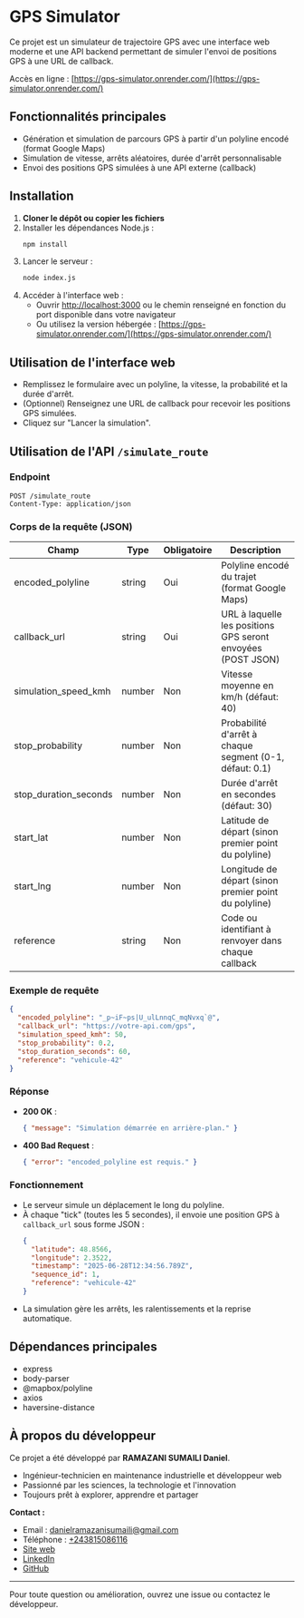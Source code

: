 # GPS Simulator

Ce projet est un simulateur de trajectoire GPS avec une interface web moderne et une API backend permettant de simuler l'envoi de positions GPS à une URL de callback.

Accès en ligne : [https://gps-simulator.onrender.com/](https://gps-simulator.onrender.com/)

## Fonctionnalités principales
- Génération et simulation de parcours GPS à partir d'un polyline encodé (format Google Maps)
- Simulation de vitesse, arrêts aléatoires, durée d'arrêt personnalisable
- Envoi des positions GPS simulées à une API externe (callback)

## Installation

1. **Cloner le dépôt ou copier les fichiers**
2. Installer les dépendances Node.js :
   ```sh
   npm install
   ```
3. Lancer le serveur :
   ```sh
   node index.js
   ```
4. Accéder à l'interface web :
   - Ouvrir [http://localhost:3000](http://localhost:3000) ou le chemin renseigné en fonction du port disponible dans votre navigateur
   - Ou utilisez la version hébergée : [https://gps-simulator.onrender.com/](https://gps-simulator.onrender.com/)

## Utilisation de l'interface web

- Remplissez le formulaire avec un polyline, la vitesse, la probabilité et la durée d'arrêt.
- (Optionnel) Renseignez une URL de callback pour recevoir les positions GPS simulées.
- Cliquez sur "Lancer la simulation".

## Utilisation de l'API `/simulate_route`

### Endpoint
```
POST /simulate_route
Content-Type: application/json
```

### Corps de la requête (JSON)
| Champ                  | Type     | Obligatoire | Description                                                                 |
|------------------------|----------|-------------|-----------------------------------------------------------------------------|
| encoded_polyline       | string   | Oui         | Polyline encodé du trajet (format Google Maps)                              |
| callback_url           | string   | Oui         | URL à laquelle les positions GPS seront envoyées (POST JSON)                |
| simulation_speed_kmh   | number   | Non         | Vitesse moyenne en km/h (défaut: 40)                                        |
| stop_probability       | number   | Non         | Probabilité d'arrêt à chaque segment (0-1, défaut: 0.1)                     |
| stop_duration_seconds  | number   | Non         | Durée d'arrêt en secondes (défaut: 30)                                      |
| start_lat              | number   | Non         | Latitude de départ (sinon premier point du polyline)                        |
| start_lng              | number   | Non         | Longitude de départ (sinon premier point du polyline)                       |
| reference              | string   | Non         | Code ou identifiant à renvoyer dans chaque callback                         |

### Exemple de requête
```json
{
  "encoded_polyline": "_p~iF~ps|U_ulLnnqC_mqNvxq`@",
  "callback_url": "https://votre-api.com/gps",
  "simulation_speed_kmh": 50,
  "stop_probability": 0.2,
  "stop_duration_seconds": 60,
  "reference": "vehicule-42"
}
```

### Réponse
- **200 OK** :
  ```json
  { "message": "Simulation démarrée en arrière-plan." }
  ```
- **400 Bad Request** :
  ```json
  { "error": "encoded_polyline est requis." }
  ```

### Fonctionnement
- Le serveur simule un déplacement le long du polyline.
- À chaque "tick" (toutes les 5 secondes), il envoie une position GPS à `callback_url` sous forme JSON :
  ```json
  {
    "latitude": 48.8566,
    "longitude": 2.3522,
    "timestamp": "2025-06-28T12:34:56.789Z",
    "sequence_id": 1,
    "reference": "vehicule-42"
  }
  ```
- La simulation gère les arrêts, les ralentissements et la reprise automatique.

## Dépendances principales
- express
- body-parser
- @mapbox/polyline
- axios
- haversine-distance

## À propos du développeur

Ce projet a été développé par **RAMAZANI SUMAILI Daniel**.

- Ingénieur-technicien en maintenance industrielle et développeur web
- Passionné par les sciences, la technologie et l'innovation
- Toujours prêt à explorer, apprendre et partager

**Contact :**
- Email : [danielramazanisumaili@gmail.com](mailto:danielramazanisumaili@gmail.com)
- Téléphone : [+243815086116](tel:+243815086116)
- [Site web](https://daniel-ramazani.onrender.com/)
- [LinkedIn](https://www.linkedin.com/in/daniel-hermann-ramazani-521786232/)
- [GitHub](https://github.com/KUROYUKIHIME333)

---

Pour toute question ou amélioration, ouvrez une issue ou contactez le développeur.
